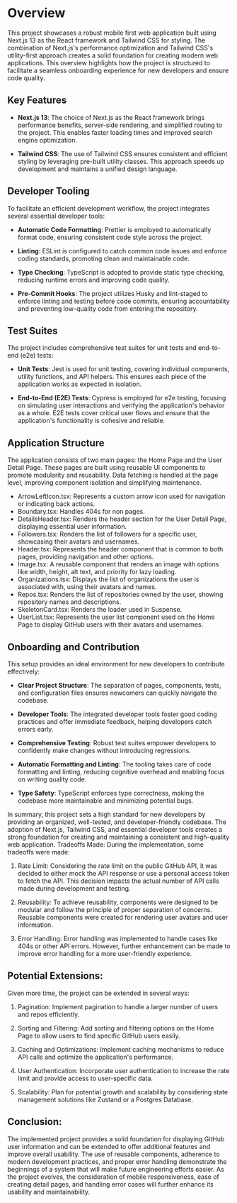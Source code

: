 # Overview

This project showcases a robust mobile first web application built using Next.js 13 as the React framework and
Tailwind CSS for styling. The combination of Next.js's performance optimization and Tailwind CSS's
utility-first approach creates a solid foundation for creating modern web applications. This
overview highlights how the project is structured to facilitate a seamless onboarding experience for
new developers and ensure code quality.

## Key Features

- **Next.js 13**: The choice of Next.js as the React framework brings performance benefits,
  server-side rendering, and simplified routing to the project. This enables faster loading times
  and improved search engine optimization.

- **Tailwind CSS**: The use of Tailwind CSS ensures consistent and efficient styling by leveraging
  pre-built utility classes. This approach speeds up development and maintains a unified design
  language.

## Developer Tooling

To facilitate an efficient development workflow, the project integrates several essential developer
tools:

- **Automatic Code Formatting**: Prettier is employed to automatically format code, ensuring
  consistent code style across the project.

- **Linting**: ESLint is configured to catch common code issues and enforce coding standards,
  promoting clean and maintainable code.

- **Type Checking**: TypeScript is adopted to provide static type checking, reducing runtime errors
  and improving code quality.

- **Pre-Commit Hooks**: The project utilizes Husky and lint-staged to enforce linting and testing
  before code commits, ensuring accountability and preventing low-quality code from entering the
  repository.

## Test Suites

The project includes comprehensive test suites for unit tests and end-to-end (e2e) tests:

- **Unit Tests**: Jest is used for unit testing, covering individual components, utility functions,
  and API helpers. This ensures each piece of the application works as expected in isolation.

- **End-to-End (E2E) Tests**: Cypress is employed for e2e testing, focusing on simulating user
  interactions and verifying the application's behavior as a whole. E2E tests cover critical user
  flows and ensure that the application's functionality is cohesive and reliable.

## Application Structure

The application consists of two main pages: the Home Page and the User Detail Page. These pages are
built using reusable UI components to promote modularity and reusability. Data fetching is handled
at the page level, improving component isolation and simplifying maintenance.

- ArrowLeftIcon.tsx: Represents a custom arrow icon used for navigation or indicating back actions.
- Boundary.tsx: Handles 404s for non pages.
- DetailsHeader.tsx: Renders the header section for the User Detail Page, displaying essential user
  information.
- Followers.tsx: Renders the list of followers for a specific user, showcasing their avatars and
  usernames.
- Header.tsx: Represents the header component that is common to both pages, providing navigation and
  other options.
- Image.tsx: A reusable component that renders an image with options like width, height, alt text,
  and priority for lazy loading.
- Organizations.tsx: Displays the list of organizations the user is associated with, using their
  avatars and names.
- Repos.tsx: Renders the list of repositories owned by the user, showing repository names and
  descriptions.
- SkeletonCard.tsx: Renders the loader used in Suspense.
- UserList.tsx: Represents the user list component used on the Home Page to display GitHub users
  with their avatars and usernames.

## Onboarding and Contribution

This setup provides an ideal environment for new developers to contribute effectively:

- **Clear Project Structure**: The separation of pages, components, tests, and configuration files
  ensures newcomers can quickly navigate the codebase.

- **Developer Tools**: The integrated developer tools foster good coding practices and offer
  immediate feedback, helping developers catch errors early.

- **Comprehensive Testing**: Robust test suites empower developers to confidently make changes
  without introducing regressions.

- **Automatic Formatting and Linting**: The tooling takes care of code formatting and linting,
  reducing cognitive overhead and enabling focus on writing quality code.

- **Type Safety**: TypeScript enforces type correctness, making the codebase more maintainable and
  minimizing potential bugs.

In summary, this project sets a high standard for new developers by providing an organized,
well-tested, and developer-friendly codebase. The adoption of Next.js, Tailwind CSS, and essential
developer tools creates a strong foundation for creating and maintaining a consistent and
high-quality web application. Tradeoffs Made: During the implementation, some tradeoffs were made:

1. Rate Limit: Considering the rate limit on the public GitHub API, it was decided to either mock
   the API response or use a personal access token to fetch the API. This decision impacts the
   actual number of API calls made during development and testing.

2. Reusability: To achieve reusability, components were designed to be modular and follow the
   principle of proper separation of concerns. Reusable components were created for rendering user
   avatars and user information.

3. Error Handling: Error handling was implemented to handle cases like 404s or other API errors.
   However, further enhancement can be made to improve error handling for a more user-friendly
   experience.

## Potential Extensions:

Given more time, the project can be extended in several ways:

1. Pagination: Implement pagination to handle a larger number of users and repos efficiently.

2. Sorting and Filtering: Add sorting and filtering options on the Home Page to allow users to find
   specific GitHub users easily.

3. Caching and Optimizations: Implement caching mechanisms to reduce API calls and optimize the
   application's performance.

4. User Authentication: Incorporate user authentication to increase the rate limit and provide
   access to user-specific data.

5. Scalability: Plan for potential growth and scalability by considering state management solutions
   like Zustand or a Postgres Database.

## Conclusion:

The implemented project provides a solid foundation for displaying GitHub user information and can
be extended to offer additional features and improve overall usability. The use of reusable
components, adherence to modern development practices, and proper error handling demonstrate the
beginnings of a system that will make future engineering efforts easier. As the project evolves, the
consideration of mobile responsiveness, ease of creating detail pages, and handling error cases will
further enhance its usability and maintainability.
